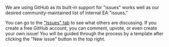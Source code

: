 We are using GitHub as its built-in support for "issues" works well as our desired community-maintained list of internal EA "issues."

You can go to the ["Issues" tab](https://github.com/zhempstead/ea_redteam_example/issues?q=is%3Aissue+is%3Aopen+sort%3Areactions-%2B1-desc) to see what others are discussing. If you create a free GitHub account, you can comment, upvote, or even create your own issue! You will be guided through the process by a template after clicking the "New issue" button in the top right.
